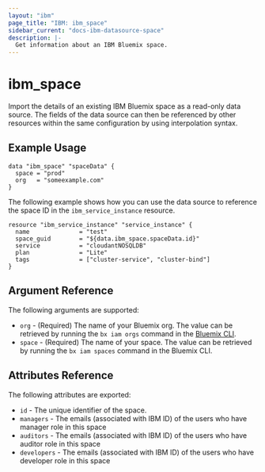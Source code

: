 ```yaml
---
layout: "ibm"
page_title: "IBM: ibm_space"
sidebar_current: "docs-ibm-datasource-space"
description: |-
  Get information about an IBM Bluemix space.
---
```


# ibm\_space

Import the details of an existing IBM Bluemix space as a read-only data source. The fields of the data source can then be referenced by other resources within the same configuration by using interpolation syntax. 

## Example Usage

```hcl
data "ibm_space" "spaceData" {
  space = "prod"
  org   = "someexample.com"
}
```

The following example shows how you can use the data source to reference the space ID in the `ibm_service_instance` resource.

```hcl
resource "ibm_service_instance" "service_instance" {
  name              = "test"
  space_guid        = "${data.ibm_space.spaceData.id}"
  service           = "cloudantNOSQLDB"
  plan              = "Lite"
  tags              = ["cluster-service", "cluster-bind"]
}

```

## Argument Reference

The following arguments are supported:

* `org` - (Required) The name of your Bluemix org. The value can be retrieved by running the `bx iam orgs` command in the [Bluemix CLI](https://console.ng.bluemix.net/docs/cli/reference/bluemix_cli/index.html#getting-started).
* `space` - (Required) The name of your space. The value can be retrieved by running the `bx iam spaces` command in the Bluemix CLI.

## Attributes Reference

The following attributes are exported:

* `id` - The unique identifier of the space.  
* `managers` - The emails (associated with IBM ID) of the users who have manager role in this space
* `auditors` - The emails (associated with IBM ID) of the users who have auditor role in this space
* `developers` - The emails (associated with IBM ID) of the users who have developer role in this space
